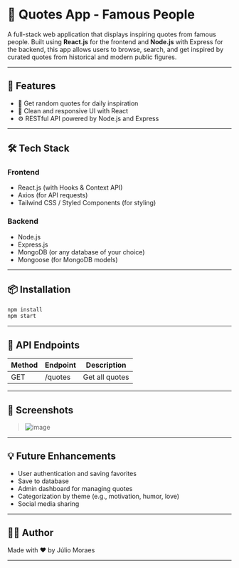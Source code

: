 # 🧠 Quotes App - Famous People

A full-stack web application that displays inspiring quotes from famous people. Built using **React.js** for the frontend and **Node.js** with Express for the backend, this app allows users to browse, search, and get inspired by curated quotes from historical and modern public figures.

---

## 🚀 Features

- 🔁 Get random quotes for daily inspiration  
- 🧾 Clean and responsive UI with React  
- ⚙️ RESTful API powered by Node.js and Express

---

## 🛠️ Tech Stack

### Frontend
- React.js (with Hooks & Context API)
- Axios (for API requests)
- Tailwind CSS / Styled Components (for styling)

### Backend
- Node.js
- Express.js
- MongoDB (or any database of your choice)
- Mongoose (for MongoDB models)

---

## 📦 Installation

```bash
npm install
npm start
```

---

## 📄 API Endpoints

| Method | Endpoint        | Description                |
|--------|------------------|----------------------------|
| GET    | /quotes          | Get all quotes             |

---

## 📸 Screenshots

> ![image](https://github.com/user-attachments/assets/5e88f9ea-79f3-4fe3-a453-5f40b1b45fa6)


---

## 💡 Future Enhancements

- User authentication and saving favorites
- Save to database
- Admin dashboard for managing quotes  
- Categorization by theme (e.g., motivation, humor, love)  
- Social media sharing  

---

## 🧑‍💻 Author

Made with ❤️ by Júlio Moraes

---
